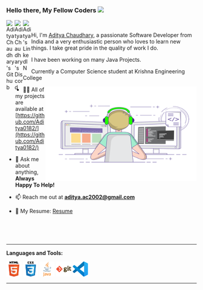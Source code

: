 ### Hello there, My Fellow Coders <img src="https://media.giphy.com/media/hvRJCLFzcasrR4ia7z/giphy.gif" width="25px">
<a href="https://github.com/Aditya0182">
  <img align="left" alt="Aditya Chaudhary's Github" width="22px" src="https://cdn.simpleicons.org/github" />
</a>
<a href="https://discordapp.com/users/454581191803273216">
  <img align="left" alt="Aditya Chaudhary's Discord" width="22px" src="https://cdn.simpleicons.org/discord" />
</a>
<a href="https://www.linkedin.com/in/aditya-chaudhary-521925258/">
  <img align="left" alt="Aditya's LinkedIN" width="22px" src="https://cdn.simpleicons.org/linkedin" />
</a>

<br>

Hi, I'm [Aditya Chaudhary](https://linkedin.com/in/aditya-chaudhary-521925258), a passionate Software Developer from India and a very enthusiastic person who loves to learn new things. I take great pride in the quality of work I do.

I have been working on many Java Projects.

Currently a Computer Science student at Krishna Engineering College

  <img align="right" alt="Code" src="https://raw.githubusercontent.com/Aditya0182/Aditya0182/master/Img/code.gif?raw=true" width="400" height="250" />

- 👨‍💻 All of my projects are available at [https://github.com/Aditya0182/](https://github.com/Aditya0182/)

- 💬 Ask me about anything, **Always Happy To Help!**

- 📫 Reach me out at **aditya.ac2002@gmail.com**

- 📄 My Resume: [Resume](https://drive.google.com/file/d/13dUgvlP6nQRuFhbHU0BKGom10cTzh2Jv/view?usp=drive_link)

<br> <br> <br>
<hr>

**Languages and Tools:**  

<code><img height="40" src="https://raw.githubusercontent.com/github/explore/80688e429a7d4ef2fca1e82350fe8e3517d3494d/topics/html/html.png"></code>
<code><img height="40" src="https://raw.githubusercontent.com/github/explore/80688e429a7d4ef2fca1e82350fe8e3517d3494d/topics/css/css.png"></code>
<code><img height="40" src="https://raw.githubusercontent.com/github/explore/80688e429a7d4ef2fca1e82350fe8e3517d3494d/topics/java/java.png"></code>
<code><img height="40" src="https://raw.githubusercontent.com/github/explore/80688e429a7d4ef2fca1e82350fe8e3517d3494d/topics/git/git.png"></code>
<code><img height="40" src="https://raw.githubusercontent.com/github/explore/80688e429a7d4ef2fca1e82350fe8e3517d3494d/topics/visual-studio-code/visual-studio-code.png"></code>

___
